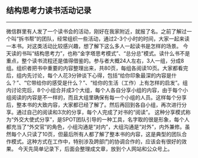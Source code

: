 ## 结构思考力读书活动记录
---
微信群里有人发了一个读书会的活动，刚好在我家附近，就报了名。之前了解过一个叫“拆书帮”的团队，经常组织一些活动，通过2-3个小时的时间，大家一起来读一本书。对这类活动比较感兴趣，想了解下这么多人一起读书是怎样的场景。
今天读的书叫“结构思考力”，也称“金字塔思考模式”、“总分总”模式。读什么书不是重点，整个读书流程还是值得借鉴的。参与者大概24人左右，3人一组，分成8组。组织者把书中重要的内容整理出来，共80页，每组各阅读10页。大家都看完后，组内先讨论，每个人花3分钟谈下心得，包括“给你印象最深的内容是什么？”、“它带给你的感受是什么？”、“给你的生活（工作）上有怎样的启发”。组内讨论完后，8个小组合并成3个大组，每个人各自分享小组的内容，由于每个小组阅读的内容是不一样的，而且大组里确保有每一个小组的人员。这样每个分享后，整本书的大致内容，大家都已经了解了。然后再回到各自小组，再次进行分享。通过自己的阅读和3次的分享，每个人完成了对书的“阅读”。
这种分享模式称为“外交大使式分享”，是SPOT团队引导的一种工具，名字取的很是形象，每个人都充当了“外交官”的角色，小组沟通是“对内”，大组沟通是“对外”，内外兼修。虽然每个人只读了10页，但最后所有人都了解了整本书的内容，这是典型的团队合作模式。这种方式在工作中，特别涉及跨部门的协调合作的，应该会有很好的效果。
今天先简单记录下，后面会整理成文章，放到个人网站和公众号上。
